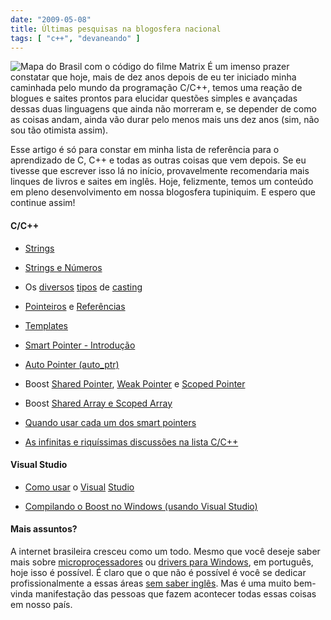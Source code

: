 ```yaml
---
date: "2009-05-08"
title: Últimas pesquisas na blogosfera nacional
tags: [ "c++", "devaneando" ]
---
```


![Mapa do Brasil com o código do filme Matrix](http://i.imgur.com/adh1hgp.png) É um imenso prazer constatar que hoje, mais de dez anos depois de eu ter iniciado minha caminhada pelo mundo da programação C/C++, temos uma reação de blogues e saites prontos para elucidar questões simples e avançadas dessas duas linguagens que ainda não morreram e, se depender de como as coisas andam, ainda vão durar pelo menos mais uns dez anos (sim, não sou tão otimista assim).

Esse artigo é só para constar em minha lista de referência para o aprendizado de C, C++ e todas as outras coisas que vem depois. Se eu tivesse que escrever isso lá no início, provavelmente recomendaria mais linques de livros e saites em inglês. Hoje, felizmente, temos um conteúdo em pleno desenvolvimento em nossa blogosfera tupiniquim. E espero que continue assim!




#### C/C++





	
  * [Strings](http://bcsanches.wordpress.com/2008/12/11/strings-em-c/)

	
  * [Strings e Números](http://bcsanches.wordpress.com/2009/01/23/strings-e-numeros/)

	
  * Os [diversos](http://bcsanches.wordpress.com/2008/08/27/c-type-casting-1%c2%aa-parte/) [tipos](http://bcsanches.wordpress.com/2008/09/18/c-type-casting-2%c2%aa-parte/) de [casting](http://bcsanches.wordpress.com/2008/11/05/c-type-casting-3%c2%aa-e-ultima-parte/)

	
  * [Pointeiros](http://blog.blabos.org/2009/04/ponteiros-e-referencias-em-c-parte-1/) e [Referências](http://blog.blabos.org/2009/05/ponteiros-e-referencias-em-c-parte-2/)

	
  * [Templates](http://www.thradams.com/codeblog/templates.pdf)

	
  * [Smart Pointer - Introdução](http://bcsanches.wordpress.com/2008/05/29/smart-pointers-introducao/)

	
  * [Auto Pointer (auto_ptr)](http://bcsanches.wordpress.com/2008/06/10/auto-pointers/)

	
  * Boost [Shared Pointer](http://bcsanches.wordpress.com/2008/07/09/boost-shared-pointers/), [Weak Pointer](http://bcsanches.wordpress.com/2008/07/17/boost-weak-pointer-weak_ptr/) e [Scoped Pointer](http://bcsanches.wordpress.com/2008/07/09/boost-shared-pointers/)

	
  * Boost [Shared Array e Scoped Array ](http://bcsanches.wordpress.com/2008/07/30/boost-shared-array-e-scoped-array-shared_array-e-scoped_array/)

	
  * [Quando usar cada um dos smart pointers](http://devhints.blogspot.com/2008/12/c-quando-usar-cada-smart-pointer.html)

	
  * [As infinitas e riquíssimas discussões na lista C/C++](http://groups.google.com/group/ccppbrasil/topics)




#### Visual Studio





	
  * [Como usar](http://bcsanches.wordpress.com/2009/03/06/como-utilizar-o-visual-studio-c-parte-1/) o [Visual](http://bcsanches.wordpress.com/2009/04/01/como-utilizar-o-visual-studio-c-parte-2/) [Studio](http://bcsanches.wordpress.com/2009/04/22/como-utilizar-o-visual-studio-parte-3/)

	
  * [Compilando o Boost no Windows (usando Visual Studio)](http://bcsanches.wordpress.com/2008/05/14/compilando-a-boost-no-windows-usando-visual-studio/)




#### Mais assuntos?


A internet brasileira cresceu como um todo. Mesmo que você deseje saber mais sobre [microprocessadores](http://dqsoft.blogspot.com/search/label/Processadores) ou [drivers para Windows](http://www.driverentry.com.br), em português, hoje isso é possível. É claro que o que não é possível é você se dedicar profissionalmente a essas áreas [sem saber inglês](http://www.caloni.com.br/developer-you-need-to-know-english). Mas é uma muito bem-vinda manifestação das pessoas que fazem acontecer todas essas coisas em nosso país.
